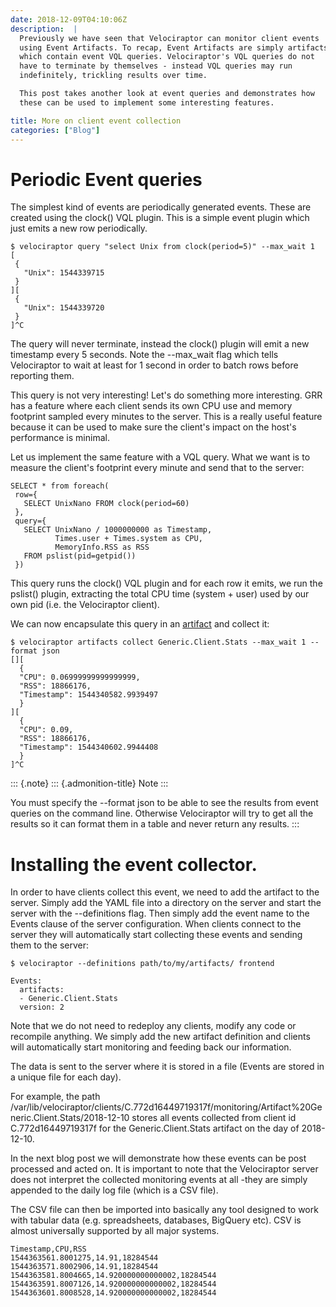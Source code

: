 ```yaml
---
date: 2018-12-09T04:10:06Z
description:  |
  Previously we have seen that Velociraptor can monitor client events
  using Event Artifacts. To recap, Event Artifacts are simply artifacts
  which contain event VQL queries. Velociraptor's VQL queries do not
  have to terminate by themselves - instead VQL queries may run
  indefinitely, trickling results over time.

  This post takes another look at event queries and demonstrates how
  these can be used to implement some interesting features.

title: More on client event collection
categories: ["Blog"]
---
```


Periodic Event queries
======================

The simplest kind of events are periodically generated events. These are
created using the clock() VQL plugin. This is a simple event plugin
which just emits a new row periodically.

``` {.sourceCode .bash}
$ velociraptor query "select Unix from clock(period=5)" --max_wait 1
[
 {
   "Unix": 1544339715
 }
][
 {
   "Unix": 1544339720
 }
]^C
```

The query will never terminate, instead the clock() plugin will emit a
new timestamp every 5 seconds. Note the \--max\_wait flag which tells
Velociraptor to wait at least for 1 second in order to batch rows before
reporting them.

This query is not very interesting! Let\'s do something more
interesting. GRR has a feature where each client sends its own CPU use
and memory footprint sampled every minutes to the server. This is a
really useful feature because it can be used to make sure the client\'s
impact on the host\'s performance is minimal.

Let us implement the same feature with a VQL query. What we want is to
measure the client\'s footprint every minute and send that to the
server:

``` {.sourceCode .psql}
SELECT * from foreach(
 row={
   SELECT UnixNano FROM clock(period=60)
 },
 query={
   SELECT UnixNano / 1000000000 as Timestamp,
          Times.user + Times.system as CPU,
          MemoryInfo.RSS as RSS
   FROM pslist(pid=getpid())
 })
```

This query runs the clock() VQL plugin and for each row it emits, we run
the pslist() plugin, extracting the total CPU time (system + user) used
by our own pid (i.e. the Velociraptor client).

We can now encapsulate this query in an
[artifact](/blog/html/reference/artifacts.html#generic-client-stats) and
collect it:

``` {.sourceCode .bash}
$ velociraptor artifacts collect Generic.Client.Stats --max_wait 1 --format json
[][
  {
  "CPU": 0.06999999999999999,
  "RSS": 18866176,
  "Timestamp": 1544340582.9939497
  }
][
  {
  "CPU": 0.09,
  "RSS": 18866176,
  "Timestamp": 1544340602.9944408
  }
]^C
```

::: {.note}
::: {.admonition-title}
Note
:::

You must specify the \--format json to be able to see the results from
event queries on the command line. Otherwise Velociraptor will try to
get all the results so it can format them in a table and never return
any results.
:::

Installing the event collector.
===============================

In order to have clients collect this event, we need to add the artifact
to the server. Simply add the YAML file into a directory on the server
and start the server with the \--definitions flag. Then simply add the
event name to the Events clause of the server configuration. When
clients connect to the server they will automatically start collecting
these events and sending them to the server:

``` {.sourceCode .bash}
$ velociraptor --definitions path/to/my/artifacts/ frontend
```

``` {.sourceCode .yaml}
Events:
  artifacts:
  - Generic.Client.Stats
  version: 2
```

Note that we do not need to redeploy any clients, modify any code or
recompile anything. We simply add the new artifact definition and
clients will automatically start monitoring and feeding back our
information.

The data is sent to the server where it is stored in a file (Events are
stored in a unique file for each day).

For example, the path
/var/lib/velociraptor/clients/C.772d16449719317f/monitoring/Artifact%20Generic.Client.Stats/2018-12-10
stores all events collected from client id C.772d16449719317f for the
Generic.Client.Stats artifact on the day of 2018-12-10.

In the next blog post we will demonstrate how these events can be post
processed and acted on. It is important to note that the Velociraptor
server does not interpret the collected monitoring events at all -they
are simply appended to the daily log file (which is a CSV file).

The CSV file can then be imported into basically any tool designed to
work with tabular data (e.g. spreadsheets, databases, BigQuery etc). CSV
is almost universally supported by all major systems.

``` {.sourceCode .text}
Timestamp,CPU,RSS
1544363561.8001275,14.91,18284544
1544363571.8002906,14.91,18284544
1544363581.8004665,14.920000000000002,18284544
1544363591.8007126,14.920000000000002,18284544
1544363601.8008528,14.920000000000002,18284544
```
